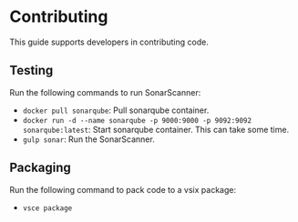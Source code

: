 # Contributing

This guide supports developers in contributing code.

## Testing

Run the following commands to run SonarScanner:
* `docker pull sonarqube`: Pull sonarqube container.
* `docker run -d --name sonarqube -p 9000:9000 -p 9092:9092 sonarqube:latest`: Start sonarqube container. This can take some time.
* `gulp sonar`: Run the SonarScanner.

## Packaging
Run the following command to pack code to a vsix package:
* `vsce package`
